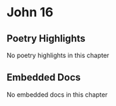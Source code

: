 # John 16

## Poetry Highlights

No poetry highlights in this chapter

## Embedded Docs

No embedded docs in this chapter

